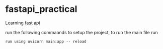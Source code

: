 # fastapi_practical
Learning fast api 

run the following commaands to setup the project,
to run the main file run 

`run using uvicorn main:app -- reload`

